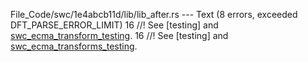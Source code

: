 File_Code/swc/1e4abcb11d/lib/lib_after.rs --- Text (8 errors, exceeded DFT_PARSE_ERROR_LIMIT)
16 //! See [testing] and [swc_ecma_transform_testing](https://docs.rs/swc_ecmc_transform_testing).                                                           16 //! See [testing] and [swc_ecma_transforms_testing](https://docs.rs/swc_ecma_transforms_testing).

